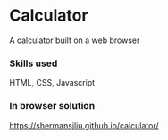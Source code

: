 # Calculator

A calculator built on a web browser

### Skills used
HTML, CSS, Javascript

### In browser solution
https://shermansjliu.github.io/calculator/

